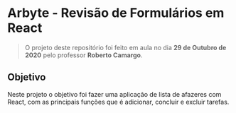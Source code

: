 # Arbyte - Revisão de Formulários em React

> O projeto deste repositório foi feito em aula no dia **29 de Outubro de 2020** pelo professor **Roberto Camargo**.

## Objetivo

Neste projeto o objetivo foi fazer uma aplicação de lista de afazeres com React, com as principais funções que é adicionar, concluir e excluir tarefas.
